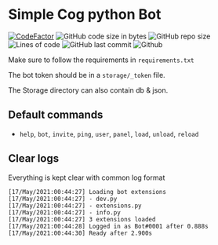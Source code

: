 # Simple Cog python Bot

[![CodeFactor](https://www.codefactor.io/repository/github/sigmanificient/simplepythonbot/badge)](https://www.codefactor.io/repository/github/sigmanificient/simplepythonbot)
![GitHub code size in bytes](https://img.shields.io/github/languages/code-size/Sigmanificient/SimplePythonBot)
![GitHub repo size](https://img.shields.io/github/repo-size/Sigmanificient/SimplePythonBot)
![Lines of code](https://img.shields.io/tokei/lines/github/Sigmanificient/SimplePythonBot)
![GitHub last commit](https://img.shields.io/github/last-commit/Sigmanificient/SimplePythonBot)
![Github](https://shields.io/github/license/Sigmanificient/SimplePythonBot)

Make sure to follow the requirements in `requirements.txt`

The bot token should be in a `storage/_token` file.

The Storage directory can also contain db & json.

## Default commands
- `help`, `bot`, `invite`, `ping`, `user`, `panel`, `load`, `unload`, `reload`


## Clear logs
Everything is kept clear with common log format
```
[17/May/2021:00:44:27] Loading bot extensions
[17/May/2021:00:44:27] - dev.py
[17/May/2021:00:44:27] - extensions.py
[17/May/2021:00:44:27] - info.py
[17/May/2021:00:44:27] 3 extensions loaded
[17/May/2021:00:44:28] Logged in as Bot#0001 after 0.888s
[17/May/2021:00:44:30] Ready after 2.900s
```
